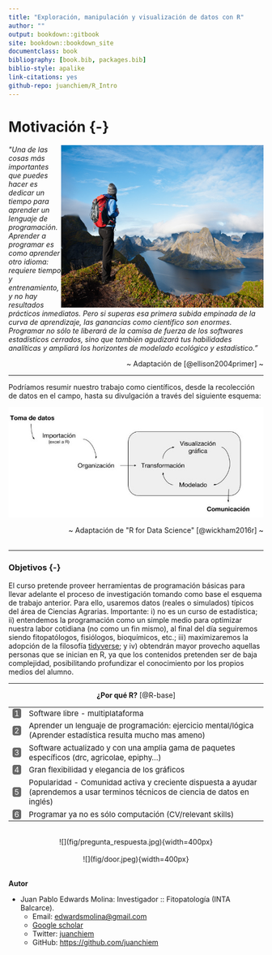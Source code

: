 ```yaml
--- 
title: "Exploración, manipulación y visualización de datos con R"
author: ""
output: bookdown::gitbook
site: bookdown::bookdown_site
documentclass: book
bibliography: [book.bib, packages.bib]
biblio-style: apalike
link-citations: yes
github-repo: juanchiem/R_Intro
---
```







# Motivación {-}

<img src="fig/top.jpg" width="400" height="320" align="right" alt="Cover image" />

*"Una de las cosas más importantes que puedes hacer es dedicar un tiempo para aprender un lenguaje de programación. Aprender a programar es como aprender otro idioma: requiere tiempo y entrenamiento, y no hay resultados prácticos inmediatos. Pero si superas esa primera subida empinada de la curva de aprendizaje, las ganancias como científico son enormes. Programar no sólo te liberará de la camisa de fuerza de los softwares estadísticos cerrados, sino que también agudizará tus habilidades analíticas y ampliará los horizontes de modelado ecológico y estadístico.”*


<div style="text-align: right">  ~ Adaptación de [@ellison2004primer] ~ </div>

---

Podríamos resumir nuestro trabajo como científicos, desde la recolección de datos en el campo, hasta su divulgación a través del siguiente esquema:

![](fig/workflow.jpg) 

<div style="text-align: right">  ~ Adaptación de "R for Data Science" [@wickham2016r] ~ </div>

</br>

---

### Objetivos {-}

El curso pretende proveer herramientas de programación básicas para llevar adelante el proceso de investigación tomando como base el esquema de trabajo anterior. Para ello, usaremos datos (reales o simulados) típicos del área de Ciencias Agrarias. Importante: i) no es un curso de estadística; ii) entendemos la programación como un simple medio para optimizar nuestra labor cotidiana (no como un fin mismo), al final del día seguiremos siendo fitopatólogos, fisiólogos,  bioquímicos, etc.; iii) maximizaremos la adopción de la filosofía [tidyverse](https://www.tidyverse.org/); y iv) obtendrán mayor provecho aquellas personas que se inician en R, ya que los contenidos pretenden ser de baja complejidad, posibilitando profundizar el conocimiento por los propios medios del alumno. 

<hr>

<div style="text-align: center">
<b>¿Por qué R?</b> [@R-base]
</div>


<table class="table table-striped table-hover table-condensed table-responsive" style="font-size: 15px; width: auto !important; margin-left: auto; margin-right: auto;">
 
<tbody>
  <tr>
   <td style="text-align:left;"> <span style="-webkit-transform: rotate(0deg); -moz-transform: rotate(0deg); -ms-transform: rotate(0deg); -o-transform: rotate(0deg); transform: rotate(0deg); display: inline-block; "><span style="     color: white !important;border-radius: 4px; padding-right: 4px; padding-left: 4px; background-color: #666666 !important;text-align: c;">1</span></span> </td>
   <td style="text-align:left;"> Software libre - multiplataforma </td>
  </tr>
  <tr>
   <td style="text-align:left;"> <span style="-webkit-transform: rotate(0deg); -moz-transform: rotate(0deg); -ms-transform: rotate(0deg); -o-transform: rotate(0deg); transform: rotate(0deg); display: inline-block; "><span style="     color: white !important;border-radius: 4px; padding-right: 4px; padding-left: 4px; background-color: #666666 !important;text-align: c;">2</span></span> </td>
   <td style="text-align:left;"> Aprender un lenguaje de programación: ejercicio mental/lógica (Aprender estadística resulta mucho mas ameno) </td>
  </tr>
  <tr>
   <td style="text-align:left;"> <span style="-webkit-transform: rotate(0deg); -moz-transform: rotate(0deg); -ms-transform: rotate(0deg); -o-transform: rotate(0deg); transform: rotate(0deg); display: inline-block; "><span style="     color: white !important;border-radius: 4px; padding-right: 4px; padding-left: 4px; background-color: #666666 !important;text-align: c;">3</span></span> </td>
   <td style="text-align:left;"> Software actualizado y con una amplia gama de paquetes específicos (drc, agricolae, epiphy…) </td>
  </tr>
  <tr>
   <td style="text-align:left;"> <span style="-webkit-transform: rotate(0deg); -moz-transform: rotate(0deg); -ms-transform: rotate(0deg); -o-transform: rotate(0deg); transform: rotate(0deg); display: inline-block; "><span style="     color: white !important;border-radius: 4px; padding-right: 4px; padding-left: 4px; background-color: #666666 !important;text-align: c;">4</span></span> </td>
   <td style="text-align:left;"> Gran flexibilidad y elegancia de los gráficos </td>
  </tr>
  <tr>
   <td style="text-align:left;"> <span style="-webkit-transform: rotate(0deg); -moz-transform: rotate(0deg); -ms-transform: rotate(0deg); -o-transform: rotate(0deg); transform: rotate(0deg); display: inline-block; "><span style="     color: white !important;border-radius: 4px; padding-right: 4px; padding-left: 4px; background-color: #666666 !important;text-align: c;">5</span></span> </td>
   <td style="text-align:left;"> Popularidad - Comunidad activa y creciente dispuesta a ayudar (aprendemos a usar terminos técnicos de ciencia de datos en inglés) </td>
  </tr>
  <tr>
   <td style="text-align:left;"> <span style="-webkit-transform: rotate(0deg); -moz-transform: rotate(0deg); -ms-transform: rotate(0deg); -o-transform: rotate(0deg); transform: rotate(0deg); display: inline-block; "><span style="     color: white !important;border-radius: 4px; padding-right: 4px; padding-left: 4px; background-color: #666666 !important;text-align: c;">6</span></span> </td>
   <td style="text-align:left;"> Programar ya no es sólo computación (CV/relevant skills) </td>
  </tr>
</tbody>
</table>

</br>

<center>
![](fig/pregunta_respuesta.jpg){width=400px}
</center>

</br>

<center>
![](fig/door.jpeg){width=400px}
</center>

</br>

<b>Autor</b>

* Juan Pablo Edwards Molina: Investigador :: Fitopatología (INTA Balcarce).
    + Email: [edwardsmolina@gmail.com](mailto:edwardsmolina@gmail.com)
    + [Google scholar](https://scholar.google.com/citations?hl=en&view_op=list_works&gmla=AJsN-F5gLYB_brelSnzb1TTRxogsbxhyS6qVwhSaP-KHm-jeWxRpoHeH5iIj4ZTys10DUQLdH_3GLXxkLed9dzmZXLWtNu_gtg&user=RhjNQIsAAAAJ) 
    + Twitter: [juanchiem](https://twitter.com/juanchiem)
    + GitHub: <https://github.com/juanchiem>
